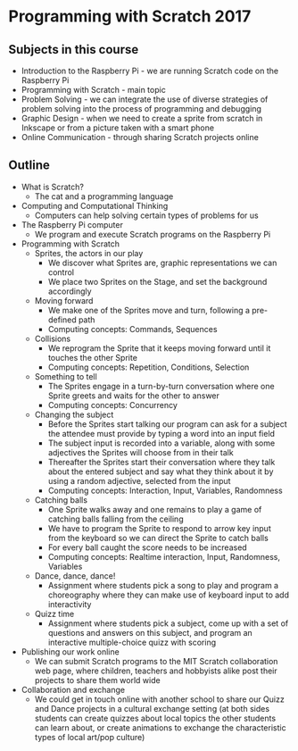 # Programming with Scratch 2017

## Subjects in this course

* Introduction to the Raspberry Pi - we are running Scratch code on the Raspberry Pi
* Programming with Scratch - main topic
* Problem Solving - we can integrate the use of diverse strategies of problem solving into the process of programming
and debugging
* Graphic Design - when we need to create a sprite from scratch in Inkscape or from a picture taken with a smart phone
* Online Communication - through sharing Scratch projects online

## Outline

* What is Scratch?
  * The cat and a programming language
* Computing and Computational Thinking
  * Computers can help solving certain types of problems for us
* The Raspberry Pi computer
  * We program and execute Scratch programs on the Raspberry Pi
* Programming with Scratch
  * Sprites, the actors in our play
    * We discover what Sprites are, graphic representations we can control
    * We place two Sprites on the Stage, and set the background accordingly
  * Moving forward
    * We make one of the Sprites move and turn, following a pre-defined path
    * Computing concepts: Commands, Sequences
  * Collisions
    * We reprogram the Sprite that it keeps moving forward until it touches the other Sprite
    * Computing concepts: Repetition, Conditions, Selection
  * Something to tell
    * The Sprites engage in a turn-by-turn conversation where one Sprite greets and waits for the other to answer
    * Computing concepts: Concurrency
  * Changing the subject
    * Before the Sprites start talking our program can ask for a subject the attendee must provide by typing a word into
    an input field
    * The subject input is recorded into a variable, along with some adjectives the Sprites will choose from in their talk
    * Thereafter the Sprites start their conversation where they talk about the entered subject and say what they think
    about it by using a random adjective, selected from the input
    * Computing concepts: Interaction, Input, Variables, Randomness
  * Catching balls
    * One Sprite walks away and one remains to play a game of catching balls falling from the ceiling
    * We have to program the Sprite to respond to arrow key input from the keyboard so we can direct the Sprite to catch balls
    * For every ball caught the score needs to be increased
    * Computing concepts: Realtime interaction, Input, Randomness, Variables
  * Dance, dance, dance!
    * Assignment where students pick a song to play and program a choreography where they can make use of keyboard input
    to add interactivity
  * Quizz time
    * Assignment where students pick a subject, come up with a set of questions and answers on this subject, and
    program an interactive multiple-choice quizz with scoring
* Publishing our work online
  * We can submit Scratch programs to the MIT Scratch collaboration web page, where children, teachers and hobbyists alike
  post their projects to share them world wide
* Collaboration and exchange
  * We could get in touch online with another school to share our Quizz and Dance projects in a cultural exchange
  setting (at both sides students can create quizzes about local topics the other students can learn about, or create
  animations to exchange the characteristic types of local art/pop culture)
  
